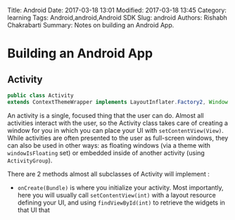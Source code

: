 Title: Android
Date: 2017-03-18 13:01
Modified: 2017-03-18 13:45
Category: learning
Tags: Android,android,Android SDK
Slug: android
Authors: Rishabh Chakrabarti
Summary: Notes on building an Android App.

# Building an Android App

## Activity

```java
public class Activity
extends ContextThemeWrapper implements LayoutInflater.Factory2, Window.Callback, KeyEvent.Callback, View.OnCreateContextMenuListener, ComponentCallbacks2
```

An activity is a single, focused thing that the user can do. Almost all activities interact with the user, so the Activity class takes care of creating a window for you in which you can place your UI with `setContentView(View)`. While activities are often presented to the user as full-screen windows, they can also be used in other ways: as floating windows (via a theme with `windowIsFloating` set) or embedded inside of another activity (using `ActivityGroup`).

There are 2 methods almost all subclasses of Activity will implement :

* `onCreate(Bundle)` is where you initialize your activity. Most importantly, here you will usually call `setContentView(int)` with a layout resource defining your UI, and using `findViewById(int)` to retrieve the widgets in that UI that 
